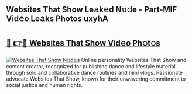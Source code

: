 ## Websites That Show Le𝚊k𝚎d N𝚞𝚍e - Part-MIF Vid𝚎o Le𝚊ks Photos uxyhA

# <h2><a href="http://fbbzfmu.evod.top/?m=Websites+That+Show">🔗 👉🔴 Websites That Show Vid𝚎o Ph𝚘t𝚘s</a></h2>

[![Websites That Show N𝚞d𝚎s](https://i.imgur.com/8V9OHl7.gif)](http://fbbzfmu.evod.top/?m=Websites+That+Show)
Online personality Websites That Show and content creator, recognized for publishing dance and lifestyle material through solo and collaborative dance routines and mini vlogs. Passionate advocate Websites That Show, known for their unwavering commitment to social justice and human rights. 
